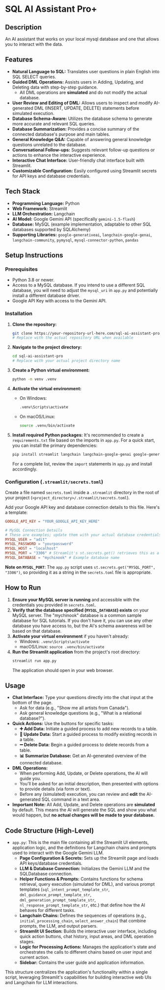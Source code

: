 # SQL AI Assistant Pro+

## Description

An AI assistant that works on your local mysql database and one that allows you to interact with the data.

## Features

*   **Natural Language to SQL:** Translates user questions in plain English into SQL SELECT queries.
*   **Guided DML Operations:** Assists users in Adding, Updating, and Deleting data with step-by-step guidance.
    *   All DML operations are **simulated** and do not modify the actual database.
*   **User Review and Editing of DML:** Allows users to inspect and modify AI-generated DML (INSERT, UPDATE, DELETE) statements before simulated execution.
*   **Database Schema-Aware:** Utilizes the database schema to generate more accurate and relevant SQL queries.
*   **Database Summarization:** Provides a concise summary of the connected database's purpose and main tables.
*   **General Knowledge Q&A:** Capable of answering general knowledge questions unrelated to the database.
*   **Conversational Follow-ups:** Suggests relevant follow-up questions or actions to enhance the interactive experience.
*   **Interactive Chat Interface:** User-friendly chat interface built with Streamlit.
*   **Customizable Configuration:** Easily configured using Streamlit secrets for API keys and database credentials.

## Tech Stack

*   **Programming Language:** Python
*   **Web Framework:** Streamlit
*   **LLM Orchestration:** Langchain
*   **AI Model:** Google Gemini API (specifically `gemini-1.5-flash`)
*   **Database:** MySQL (example implementation, adaptable to other SQL databases supported by SQLAlchemy)
*   **Supporting Libraries:** `google-generativeai`, `langchain-google-genai`, `langchain-community`, `pymysql`, `mysql-connector-python`, `pandas`

## Setup Instructions

### Prerequisites

*   Python 3.8 or newer.
*   Access to a MySQL database. If you intend to use a different SQL database, you will need to adjust the `mysql_uri` in `app.py` and potentially install a different database driver.
*   Google API Key with access to the Gemini API.

### Installation

1.  **Clone the repository:**
    ```bash
    git clone https://your-repository-url-here.com/sql-ai-assistant-pro.git
    # Replace with the actual repository URL when available
    ```

2.  **Navigate to the project directory:**
    ```bash
    cd sql-ai-assistant-pro
    # Replace with your actual project directory name
    ```

3.  **Create a Python virtual environment:**
    ```bash
    python -m venv .venv
    ```

4.  **Activate the virtual environment:**
    *   On Windows:
        ```bash
        .venv\Scripts\activate
        ```
    *   On macOS/Linux:
        ```bash
        source .venv/bin/activate
        ```

5.  **Install required Python packages:**
    It's recommended to create a `requirements.txt` file based on the imports in `app.py`. For a quick start, you can install the primary dependencies:
    ```bash
    pip install streamlit langchain langchain-google-genai google-generativeai langchain-community pymysql mysql-connector-python pandas
    ```
    For a complete list, review the `import` statements in `app.py` and install accordingly.

### Configuration (`.streamlit/secrets.toml`)

Create a file named `secrets.toml` inside a `.streamlit` directory in the root of your project (`<project_directory>/.streamlit/secrets.toml`).

Add your Google API key and database connection details to this file. Here's a template:

```toml
GOOGLE_API_KEY = "YOUR_GOOGLE_API_KEY_HERE"

# MySQL Connection Details
# These are examples; update them with your actual database credentials.
MYSQL_USER = "adit"
MYSQL_PASSWORD = "yourpassword"
MYSQL_HOST = "localhost"
MYSQL_PORT = "3306" # Streamlit's st.secrets.get() retrieves this as a string.
MYSQL_DATABASE = "mychinook" # Example database name
```

**Note on `MYSQL_PORT`**: The `app.py` script uses `st.secrets.get("MYSQL_PORT", "3306")`, so providing it as a string in the `secrets.toml` file is appropriate.

## How to Run

1.  **Ensure your MySQL server is running** and accessible with the credentials you provided in `secrets.toml`.
2.  **Verify that the database specified (`MYSQL_DATABASE`) exists** on your MySQL server. The "mychinook" database is a common sample database for SQL tutorials. If you don't have it, you can use any other database you have access to, but the AI's schema awareness will be based on that database.
3.  **Activate your virtual environment** if you haven't already:
    *   Windows: `.venv\Scripts\activate`
    *   macOS/Linux: `source .venv/bin/activate`
4.  **Run the Streamlit application** from the project's root directory:
    ```bash
    streamlit run app.py
    ```
    The application should open in your web browser.

## Usage

*   **Chat Interface:** Type your questions directly into the chat input at the bottom of the page.
    *   Ask for data (e.g., "Show me all artists from Canada").
    *   Ask general knowledge questions (e.g., "What is a relational database?").
*   **Quick Actions:** Use the buttons for specific tasks:
    *   **➕ Add Data:** Initiate a guided process to add new records to a table.
    *   **🔄 Update Data:** Start a guided process to modify existing records in a table.
    *   **➖ Delete Data:** Begin a guided process to delete records from a table.
    *   **📊 Summarize Database:** Get an AI-generated overview of the connected database.
*   **DML Operations:**
    *   When performing Add, Update, or Delete operations, the AI will guide you.
    *   You'll be asked for an initial description, then presented with options to provide details (via form or text).
    *   Before any (simulated) execution, you can review and **edit** the AI-generated SQL command in a text area.
*   **Important Note:** All Add, Update, and Delete operations are **simulated** by default. This means the AI will generate the SQL and show you what would happen, but **no actual changes will be made to your database.**

## Code Structure (High-Level)

*   `app.py`: This is the main file containing all the Streamlit UI elements, application logic, and the definitions for Langchain chains and prompts used to interact with the Google Gemini LLM.
    *   **Page Configuration & Secrets:** Sets up the Streamlit page and loads API keys/database credentials.
    *   **LLM & Database Connection:** Initializes the Gemini LLM and the SQLDatabase connection.
    *   **Helper Functions & Prompts:** Contains functions for schema retrieval, query execution (simulated for DML), and various prompt templates (`sql_intent_prompt_template_str`, `dml_guidance_prompt_template_str`, `dml_generation_prompt_template_str`, `nl_response_prompt_template_str`, etc.) that define how the AI behaves for different tasks.
    *   **Langchain Chains:** Defines the sequences of operations (e.g., `initial_processing_chain`, `select_answer_chain`) that combine prompts, the LLM, and output parsers.
    *   **Streamlit UI Section:** Builds the interactive user interface, including quick action buttons, chat history, input areas, and DML operation stages.
    *   **Logic for Processing Actions:** Manages the application's state and orchestrates the calls to different chains based on user input and current action.
    *   **Sidebar:** Contains the user guide and application information.

This structure centralizes the application's functionality within a single script, leveraging Streamlit's capabilities for building interactive web UIs and Langchain for LLM interactions.
